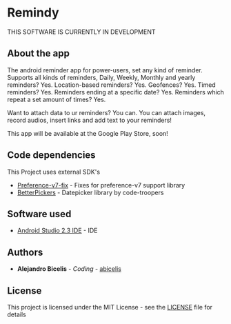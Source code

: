 # Remindy #

THIS SOFTWARE IS CURRENTLY IN DEVELOPMENT


## About the app
The android reminder app for power-users, set any kind of reminder. Supports all kinds of reminders, Daily, Weekly, Monthly and yearly reminders? Yes. Location-based reminders? Yes. Geofences? Yes. Timed reminders? Yes. Reminders ending at a specific date? Yes. Reminders which repeat a set amount of times? Yes.

Want to attach data to ur reminders? You can. You can attach images, record audios, insert links and add text to your reminders!

This app will be available at the Google Play Store, soon!

<!---
<a target="_blank" href='https://play.google.com/store/apps/details?id=ve.com.abicelis.pingwidget&pcampaignid=MKT-Other-global-all-co-prtnr-py-PartBadge-Mar2515-1'><img alt='Get it on Google Play' src='https://play.google.com/intl/en_us/badges/images/generic/en_badge_web_generic.png' width="240px"/></a>


This app features:

- Beautiful Material design!
- Calculates Max / Min / Avg and Uptime
- Live real-time line chart of pings!
- Multiple configurable options
- Ad-free
- Automatically stops when device goes to sleep to conserve battery
- Add multiple widgets to track as many servers as you like!


## Screens

<img alt='Widgets' src='https://github.com/abicelis/PingWidget/blob/master/graphics/play_store/screens/v1.3.0\xperiaZ3c/pingwidget_1.png ' width="260px"/>
<img alt='Home Activity' src='https://github.com/abicelis/PingWidget/blob/master/graphics/play_store/screens/v1.3.0\xperiaZ3c/pingwidget_2.png ' width="260px"/>
<img alt='Configuration activity' src='https://github.com/abicelis/PingWidget/blob/master/graphics/play_store/screens/v1.3.0\xperiaZ3c/pingwidget_3.png ' width="260px"/>
-->
## Code dependencies

This Project uses external SDK's

* [Preference-v7-fix](https://github.com/Gericop/Android-Support-Preference-V7-Fix) - Fixes for preference-v7 support library
* [BetterPickers](https://github.com/code-troopers/android-betterpickers) - Datepicker library by code-troopers


## Software used

* [Android Studio 2.3 IDE](https://developer.android.com/studio/index.html) - IDE

## Authors

* **Alejandro Bicelis** - *Coding* - [abicelis](https://github.com/abicelis)

## License

This project is licensed under the MIT License - see the [LICENSE](https://github.com/abicelis/Remindy/blob/master/LICENSE) file for details


